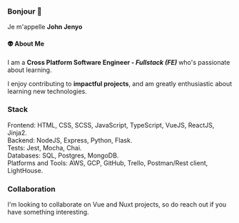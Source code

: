 ### Bonjour  👋
Je m'appelle <b>John Jenyo</b>

#### 👽 About Me

I am a <b>Cross Platform Software Engineer  - <i>Fullstack (FE)</i>  </b> who's passionate about learning.

I enjoy contributing to <b>impactful projects</b>, and am greatly enthusiastic about learning new technologies.

### Stack

Frontend: HTML, CSS, SCSS, JavaScript, TypeScript, VueJS, ReactJS, Jinja2. <br>
Backend: NodeJS, Express, Python, Flask.<br>
Tests: Jest, Mocha, Chai.<br>
Databases: SQL, Postgres, MongoDB.<br>
Platforms and Tools: AWS, GCP, GitHub, Trello, Postman/Rest client, LightHouse.<br>

### Collaboration 
I'm looking to collaborate on Vue and Nuxt projects, so do reach out if you have something interesting.
<!--
**foreign1/foreign1** is a ✨ _special_ ✨ repository because its `README.md` (this file) appears on your GitHub profile.

Here are some ideas to get you started:

- 🔭 I’m currently working on ...
- 🌱 I’m currently learning ...
- 👯 I’m looking to collaborate on ...
- 🤔 I’m looking for help with ...
- 💬 Ask me about ...
- 📫 How to reach me: ...
- 😄 Pronouns: ...
- ⚡ Fun fact: ...
-->
